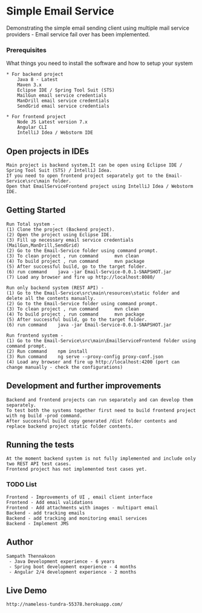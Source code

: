 # Simple Email Service

Demonstrating the simple email sending client using multiple mail service providers - Email service fail over has been implemented.

### Prerequisites

What things you need to install the software and how to setup your system

```
* For backend project
	Java 8 - Latest
	Maven 3.x
	Eclipse IDE / Spring Tool Suit (STS)
	MailGun email service credentials
	ManDrill email service credentials
	SendGrid email service credentials
	
* For frontend project
  	Node JS Latest version 7.x
  	Angular CLI
  	IntelliJ Idea / Webstorm IDE
```

## Open projects in IDEs

	Main project is backend system.It can be open using Eclipse IDE / Spring Tool Suit (STS) / IntelliJ Idea.
	If you need to open frontend project separately got to the Email-Service\src\main folder.
	Open that EmailServiceFrontend project using IntelliJ Idea / Webstorm IDE.

## Getting Started

	Run Total system -
	(1) Clone the project (Backend project).
	(2) Open the project using Eclipse IDE.
	(3) Fill up necessary email service credentials (MailGun,ManDrill,SendGrid)
	(2) Go to the Email-Service folder using command prompt.
	(3) To clean project , run command      mvn clean
	(4) To build project , run command      mvn package
	(5) After successful build, go to the target folder.
	(6) run command    java -jar Email-Service-0.0.1-SNAPSHOT.jar
	(7) Load any browser and fire up http://localhost:8080/
	
	Run only backend system (REST API) -
	(1) Go to the Email-Service\src\main\resources\static folder and delete all the contents manually.
	(2) Go to the Email-Service folder using command prompt.
	(3) To clean project , run command      mvn clean
	(4) To build project , run command      mvn package
	(5) After successful build, go to the target folder.
	(6) run command    java -jar Email-Service-0.0.1-SNAPSHOT.jar
	
	Run frontend system - 
	(1) Go to the Email-Service\src\main\EmailServiceFrontend folder using command prompt.
	(2) Run command    npm install
	(3) Run command    ng serve --proxy-config proxy-conf.json
	(4) Load any browser and fire up http://localhost:4200 (port can change manually - check the configurations)
	
## Development and further improvements
	
	Backend and frontend projects can run separately and can develop them separately.
	To test both the systems together first need to build frontend project with ng build -prod command.
	After successful build copy generated /dist folder contents and replace backend project static folder contents.

## Running the tests

	At the moment backend system is not fully implemented and include only two REST API test cases.
	Frontend project has not implemented test cases yet.

### TODO List

```
Frontend - Improvements of UI , email client interface
Frontend - Add email validations
Frontend - Add attachments with images - multipart email
Backend - add tracking emails
Backend - add tracking and monitoring email services
Backend - Implement JMS
```

## Author

	Sampath Thennakoon
	 - Java Development experience - 6 years
	 - Spring boot development experience - 4 months
	 - Angular 2/4 development experience - 2 months
	 
## Live Demo
	http://nameless-tundra-55378.herokuapp.com/ 


